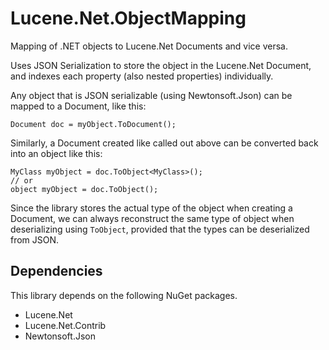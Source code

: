 # Lucene.Net.ObjectMapping
Mapping of .NET objects to Lucene.Net Documents and vice versa.

Uses JSON Serialization to store the object in the Lucene.Net Document, and indexes each property (also nested properties) individually.

Any object that is JSON serializable (using Newtonsoft.Json) can be mapped to a Document, like this:

    Document doc = myObject.ToDocument();

Similarly, a Document created like called out above can be converted back into an object like this:

    MyClass myObject = doc.ToObject<MyClass>();
    // or
    object myObject = doc.ToObject();

Since the library stores the actual type of the object when creating a Document, we can always reconstruct the same type of object when deserializing using `ToObject`, provided that the types can be deserialized from JSON.

Dependencies
------------
This library depends on the following NuGet packages.
* Lucene.Net
* Lucene.Net.Contrib
* Newtonsoft.Json
